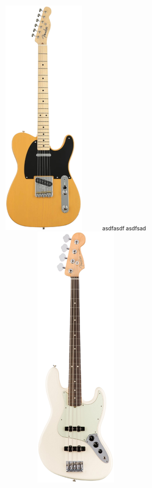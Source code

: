 <p align="center">
  <img src="image/tele.png" alt="기타 1" width="200" style="margin-right: 50px;"/>
  asdfasdf
  asdfsad
  <img src="image/bass.png" alt="기타 2" width="200"/>
</p>
